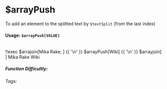# $arrayPush
To add an element to the splitted text by `$textSplit` (from the last index)

#### Usage: `$arrayPush[VALUE]`
<br/>
<discord-messages>
	<discord-message :bot="false" role-color="#ffcc9a" author="Member">
		!!exec $arrajoin[Mika Rake; ] {{ '\n' }} $arrayPush[Wiki] {{ '\n' }} $arrayjoin[ ]
	</discord-message>
	<discord-message :bot="true" role-color="#0099ff" author="Custom Command" avatar="https://media.discordapp.net/avatars/725721249652670555/781224f90c3b841ba5b40678e032f74a.webp">
		Mika Rake Wiki
	</discord-message>
</discord-messages>

##### Function Difficultly: <Badge type="tip" text="Easy" vertical="middle" /> 
###### Tags: <Badge type="tip" text="array" vertical="middle" /> <Badge type="tip" text="push" vertical="middle" /> <Badge type="tip" text="textsplit" vertical="middle" /> <Badge type="tip" text="add" vertical="middle" />